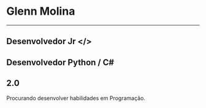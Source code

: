 # Glenn Molina 


-----
## Desenvolvedor Jr </>
## Desenvolvedor Python / C#

## 2.0

Procurando desenvolver habilidades em Programação.